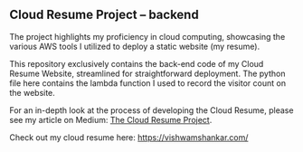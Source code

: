## Cloud Resume Project – backend

The project highlights my proficiency in cloud computing, showcasing the various AWS tools I utilized to deploy a static website (my resume).

This repository exclusively contains the back-end code of my Cloud Resume Website, streamlined for straightforward deployment. The python file here contains the lambda function I used to record the visitor count on the website.

For an in-depth look at the process of developing the Cloud Resume, please see my article on Medium: [The Cloud Resume Project](https://medium.com/@vishwam8301/the-cloud-resume-project-b3b6c3c4a791).

Check out my cloud resume here: https://vishwamshankar.com/
